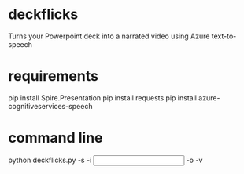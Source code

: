 # deckflicks
Turns your Powerpoint deck into a narrated video using Azure text-to-speech

# requirements
pip install Spire.Presentation
pip install requests
pip install azure-cognitiveservices-speech

# command line
python deckflicks.py -s <azure speech subscription> -i <input file> -o <output file> -v <voice name>

